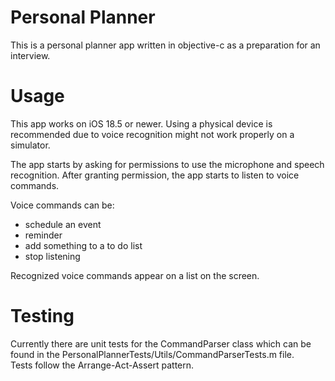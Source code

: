 # Personal Planner
This is a personal planner app written in objective-c as a preparation for an interview.

# Usage

This app works on iOS 18.5 or newer. Using a physical device is recommended due to voice recognition might not work properly on a simulator.

The app starts by asking for permissions to use the microphone and speech recognition. After granting permission, the app starts to listen to voice commands.

Voice commands can be:
- schedule an event
- reminder
- add something to a to do list
- stop listening

Recognized voice commands appear on a list on the screen.

# Testing

Currently there are unit tests for the CommandParser class which can be found in the PersonalPlannerTests/Utils/CommandParserTests.m file.   
Tests follow the Arrange-Act-Assert pattern.


